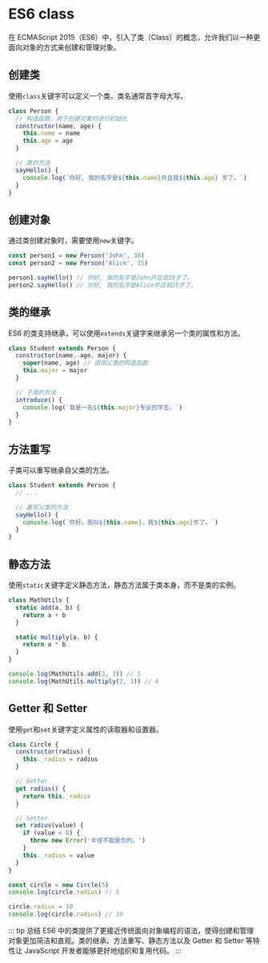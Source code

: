 # ES6 class

在 ECMAScript 2015（ES6）中，引入了类（Class）的概念，允许我们以一种更面向对象的方式来创建和管理对象。

## 创建类

使用`class`关键字可以定义一个类，类名通常首字母大写。

```js
class Person {
  // 构造函数，用于创建对象时进行初始化
  constructor(name, age) {
    this.name = name
    this.age = age
  }

  // 类的方法
  sayHello() {
    console.log(`你好, 我的名字是${this.name}并且我${this.age} 岁了。`)
  }
}
```

## 创建对象

通过类创建对象时，需要使用`new`关键字。

```js
const person1 = new Person('John', 30)
const person2 = new Person('Alice', 25)

person1.sayHello() // 你好, 我的名字是John并且我30岁了。
person2.sayHello() // 你好, 我的名字是Alice并且我25岁了。
```

## 类的继承

ES6 的类支持继承，可以使用`extends`关键字来继承另一个类的属性和方法。

```js
class Student extends Person {
  constructor(name, age, major) {
    super(name, age) // 调用父类的构造函数
    this.major = major
  }

  // 子类的方法
  introduce() {
    console.log(`我是一名${this.major}专业的学生。`)
  }
}
```

## 方法重写

子类可以重写继承自父类的方法。

```js
class Student extends Person {
  // ...

  // 重写父类的方法
  sayHello() {
    console.log(`你好，我叫${this.name}，我${this.age}岁了。`)
  }
}
```

## 静态方法

使用`static`关键字定义静态方法，静态方法属于类本身，而不是类的实例。

```js
class MathUtils {
  static add(a, b) {
    return a + b
  }

  static multiply(a, b) {
    return a * b
  }
}

console.log(MathUtils.add(2, 3)) // 5
console.log(MathUtils.multiply(2, 3)) // 6
```

## Getter 和 Setter

使用`get`和`set`关键字定义属性的读取器和设置器。

```js
class Circle {
  constructor(radius) {
    this._radius = radius
  }

  // Getter
  get radius() {
    return this._radius
  }

  // Setter
  set radius(value) {
    if (value < 0) {
      throw new Error('半径不能是负的。')
    }
    this._radius = value
  }
}

const circle = new Circle(5)
console.log(circle.radius) // 5

circle.radius = 10
console.log(circle.radius) // 10
```

::: tip 总结
ES6 中的类提供了更接近传统面向对象编程的语法，使得创建和管理对象更加简洁和直观。类的继承、方法重写、静态方法以及 Getter 和 Setter 等特性让 JavaScript 开发者能够更好地组织和复用代码。
:::
